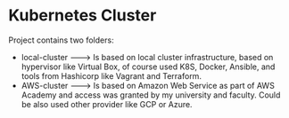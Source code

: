 # Kubernetes Cluster

Project contains two folders:
- local-cluster ---> Is based on local cluster infrastructure, based on hypervisor like Virtual Box, of course used K8S, Docker, Ansible, and tools from Hashicorp like Vagrant and Terraform.
- AWS-cluster ---> Is based on Amazon Web Service as part of AWS Academy and access was granted by my university and faculty. Could be also used other provider like GCP or Azure.